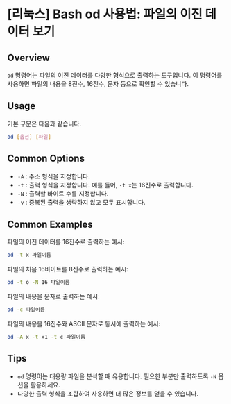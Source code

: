 # [리눅스] Bash od 사용법: 파일의 이진 데이터 보기

## Overview
`od` 명령어는 파일의 이진 데이터를 다양한 형식으로 출력하는 도구입니다. 이 명령어를 사용하면 파일의 내용을 8진수, 16진수, 문자 등으로 확인할 수 있습니다.

## Usage
기본 구문은 다음과 같습니다.

```bash
od [옵션] [파일]
```

## Common Options
- `-A` : 주소 형식을 지정합니다.
- `-t` : 출력 형식을 지정합니다. 예를 들어, `-t x`는 16진수로 출력합니다.
- `-N` : 출력할 바이트 수를 지정합니다.
- `-v` : 중복된 출력을 생략하지 않고 모두 표시합니다.

## Common Examples
파일의 이진 데이터를 16진수로 출력하는 예시:

```bash
od -t x 파일이름
```

파일의 처음 16바이트를 8진수로 출력하는 예시:

```bash
od -t o -N 16 파일이름
```

파일의 내용을 문자로 출력하는 예시:

```bash
od -c 파일이름
```

파일의 내용을 16진수와 ASCII 문자로 동시에 출력하는 예시:

```bash
od -A x -t x1 -t c 파일이름
```

## Tips
- `od` 명령어는 대용량 파일을 분석할 때 유용합니다. 필요한 부분만 출력하도록 `-N` 옵션을 활용하세요.
- 다양한 출력 형식을 조합하여 사용하면 더 많은 정보를 얻을 수 있습니다.